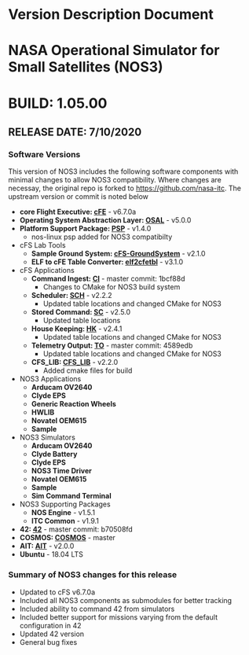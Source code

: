 # Version Description Document #
# NASA Operational Simulator for Small Satellites (NOS3) #
# BUILD: 1.05.00 #
## RELEASE DATE: 7/10/2020 ##

### Software Versions ###
This version of NOS3 includes the following software components with minimal changes to allow NOS3 compatibility. Where changes are necessay, the original repo is forked to https://github.com/nasa-itc. The upstream version or commit is noted below

- **core Flight Executive: [cFE](https://github.com/nasa/cFE)** - v6.7.0a
- **Operating System Abstraction Layer: [OSAL](https://github.com/nasa/osal)** - v5.0.0
- **Platform Support Package: [PSP](https://github.com/nasa-itc/PSP)** - v1.4.0 
  - nos-linux psp added for NOS3 compatibilty
- cFS Lab Tools
  - **Sample Ground System: [cFS-GroundSystem](https://github.com/nasa/cFS-GroundSystem)** - v2.1.0
  - **ELF to cFE Table Converter: [elf2cfetbl](https://github.com/nasa/elf2cfetbl)** - v3.1.0
- cFS Applications
  - **Command Ingest: [CI](https://github.com/nasa/cfs_ci)** - master commit: 1bcf88d
    - Changes to CMake for NOS3 build system
  - **Scheduler: [SCH](https://github.com/nasa/sch)** - v2.2.2
    - Updated table locations and changed CMake for NOS3
  - **Stored Command: [SC](https://github.com/nasa/sc)** - v2.5.0
    - Updated table locations
  - **House Keeping: [HK](https://github.com/nasa/hk)** - v2.4.1
    - Updated table locations and changed CMake for NOS3
  - **Telemetry Output: [TO](https://github.com/nasa/cfs_to)** - master commit:  4589edb
    - Updated table locations and changed CMake for NOS3
  - **CFS_LIB: [CFS_LIB](https://github.com/nasa/cfs_lib)** - v2.2.0
    - Added cmake files for build
- NOS3 Applications
  - **Arducam OV2640**
  - **Clyde EPS**
  - **Generic Reaction Wheels**
  - **HWLIB**
  - **Novatel OEM615**
  - **Sample**
- NOS3 Simulators
  - **Arducam OV2640**
  - **Clyde Battery**
  - **Clyde EPS**
  - **NOS3 Time Driver**
  - **Novatel OEM615**
  - **Sample**
  - **Sim Command Terminal**
- NOS3 Supporting Packages
  - **NOS Engine** - v1.5.1
  - **ITC Common** - v1.9.1
- **42: [42](https://github.com/ericstoneking/42)** - master commit: b70508fd
- **COSMOS: [COSMOS](https://github.com/ballaerospace/cosmos)** - master
- **AIT: [AIT](https://github.com/nasa-ammos/ait-core)** - v2.0.0
- **Ubuntu** - 18.04 LTS

### Summary of NOS3 changes for this release ###
- Updated to cFS v6.7.0a
- Included all NOS3 components as submodules for better tracking
- Included ability to command 42 from simulators
- Included better support for missions varying from the default configuration in 42
- Updated 42 version
- General bug fixes